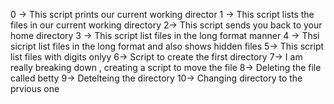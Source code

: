 0 -> This script prints our current working director
1 -> This script lists the files in our current working directory
2-> This script  sends you back to your home directory
3 -> This script list files in the long format manner
4 -> Thsi sicript list files in the long format and also shows hidden files
5-> This script list files with digits onlyy
6-> Script to create the first directory
7-> I am really breaking down , creating a script to move the file
8-> Deleting the file called betty
9-> Detelteing the directory
10-> Changing directory to the prvious one 
